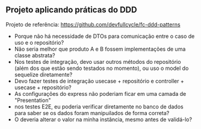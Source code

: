 ## Projeto aplicando práticas do DDD

Projeto de referência: https://github.com/devfullcycle/fc-ddd-patterns


- Porque não há necessidade de DTOs para comunicação entre o caso de uso e o repositório?
- Não seria melhor que produto A e B fossem implementações de uma classe abstrata?
- Nos testes de integração, devo usar outros métodos do repositório (além dos que estão sendo testados no momento), ou uso o model do sequelize diretamente?
- Devo fazer testes de integração usecase + repositório e controller + usecase + repositório?
- As configurações do express não poderiam ficar em uma camada de "Presentation"
- nos testes E2E, eu poderia verificar diretamente no banco de dados para saber se os dados foram manipuilados de forma correta?
- O deveria alterar o valor na minha instância, mesmo antes de validá-lo?
